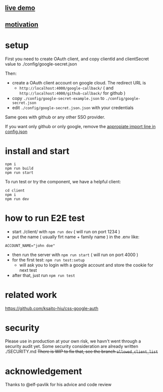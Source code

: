 ## [live demo](https://sso-client.liquid.surf)

## [motivation](https://www.liquid.surf/2025/3/16/Bridging-the-User-Adoption-Gap-through-SSO-authentification)

# setup

First you need to create OAuth client, and copy clientId and clientSecret value to ./config/google-secret.json 



Then:

 - create a OAuth client account on google cloud. The redirect URL is  
   - `http://localhost:4000/google-callback/` ( and   `http://localhost:4000/github-callback/` for github )
 - copy `./config/google-secret-example.json` to `./config/google-secret.json`
 - edit `./config/google-secret.json.json` with your credentials

Same goes with github or any other SSO provider.

If you want only github or only google, remove the [appropiate import line in config.json](https://github.com/Liquid-Surf/css-direct-sso-auth/blob/612f20b159e8ff6ba087ca6f0cee6558ac0c60c1/config.json#L9-L10)


# install and start


```
npm i
npm run build
npm run start
```


To run test or try the component, we have a helpful client:
```
cd client
npm i
npm run dev
```


# how to run E2E test

 - start ./client/ with `npm run dev` ( will run on port 1234 )
 - put the name ( usually firt name + family name ) in the .env like:
```
ACCOUNT_NAME="john doe"
```
 - then run the server with `npm run start` ( will run on port 4000 )
 - for the first test: `npm run test:setup`
   - will ask you to login with a google account and store the cookie for next test
 - after that, just run `npm run test`

# related work

https://github.com/ksaito-hiu/css-google-auth

# security 


Please use in production at your own risk, we havn't went through a security audit yet. Some security consideration are already written ./SECURITY.md 
~~There is WIP to fix that, see the branch `allowed_client_list`~~

# acknowledgement

Thanks to @elf-pavlik for his advice and code review
